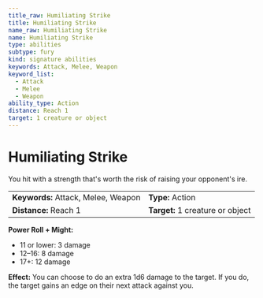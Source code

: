 ```yaml
---
title_raw: Humiliating Strike
title: Humiliating Strike
name_raw: Humiliating Strike
name: Humiliating Strike
type: abilities
subtype: fury
kind: signature abilities
keywords: Attack, Melee, Weapon
keyword_list:
  - Attack
  - Melee
  - Weapon
ability_type: Action
distance: Reach 1
target: 1 creature or object
---
```


# Humiliating Strike

You hit with a strength that's worth the risk of raising your opponent's ire.

<!-- @nosort -->

|                                     |                                  |
| :---------------------------------- | :------------------------------- |
| **Keywords:** Attack, Melee, Weapon | **Type:** Action                 |
| **Distance:** Reach 1               | **Target:** 1 creature or object |

**Power Roll + Might:**

- 11 or lower: 3 damage
- 12–16: 8 damage
- 17+: 12 damage

**Effect:** You can choose to do an extra 1d6 damage to the target. If you do, the target gains an edge on their next attack against you.
